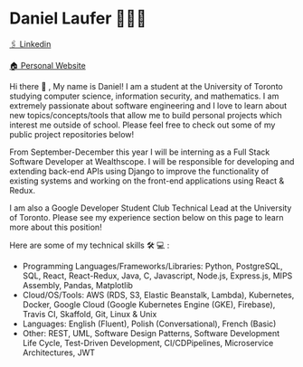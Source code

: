 # Daniel Laufer 👨🏻‍💻


[🖇 Linkedin](https://www.linkedin.com/in/daniel-laufer-7ba986176/)

[🏠 Personal Website](https://daniel-laufer.github.io/)


Hi there 👋 , My name is Daniel! I am a student at the University of Toronto studying computer science, information security, and mathematics. I am extremely passionate about software engineering and I love to learn about new topics/concepts/tools that allow me to build personal projects which interest me outside of school. Please feel free to check out some of my public project repositories below!

From September-December this year I will be interning as a Full Stack Software Developer at Wealthscope. I will be responsible for developing and extending back-end APIs using Django to improve the functionality of existing systems and working on the front-end applications using React & Redux.

I am also a Google Developer Student Club Technical Lead at the University of Toronto. Please see my experience section below on this page to learn more about this position!

Here are some of my technical skills 🛠 💻 :
- Programming Languages/Frameworks/Libraries: Python, PostgreSQL, SQL, React, React-Redux, Java, C, Javascript, Node.js, Express.js, MIPS Assembly, Pandas, Matplotlib
- Cloud/OS/Tools: AWS (RDS, S3, Elastic Beanstalk, Lambda), Kubernetes, Docker, Google Cloud (Google Kubernetes Engine (GKE), Firebase), Travis CI, Skaffold, Git, Linux & Unix
- Languages: English (Fluent), Polish (Conversational), French (Basic)
- Other: REST, UML, Software Design Patterns, Software Development Life Cycle, Test-Driven Development, CI/CDPipelines, Microservice Architectures, JWT



